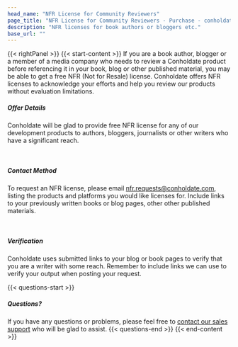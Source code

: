 ```yaml
---
head_name: "NFR License for Community Reviewers"
page_title: "NFR License for Community Reviewers - Purchase - conholdate.com"
description: "NFR licenses for book authors or bloggers etc."
base_url: ""
---
```

{{< rightPanel >}}
{{< start-content >}}
If you are a book author, blogger or a member of a media company who needs to review a Conholdate product before referencing it in your book, blog or other published material, you may be able to get a free NFR (Not for Resale) license. Conholdate offers NFR licenses to acknowledge your efforts and help you review our products without evaluation limitations.

##### **Offer Details**
Conholdate will be glad to provide free NFR license for any of our development products to authors, bloggers, journalists or other writers who have a significant reach.

&nbsp;  
##### **Contact Method**
To request an NFR license, please email [nfr.requests@conholdate.com](mailto:nfr.requests@conholdate.com), listing the products and platforms you would like licenses for. Include links to your previously written books or blog pages, other other published materials.  

&nbsp;  
##### **Verification**
Conholdate uses submitted links to your blog or book pages to verify that you are a writer with some reach. Remember to include links we can use to verify your output when posting your request.  

{{< questions-start >}}
##### **Questions?**
If you have any questions or problems, please feel free to [contact our sales support](https://about.conholdate.com/contact/) who will be glad to assist.
{{< questions-end >}}
{{< end-content >}}